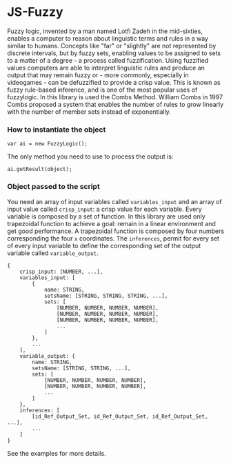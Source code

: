 # JS-Fuzzy

Fuzzy logic, invented by a man named Lotfi Zadeh in the mid-sixties, enables a computer to reason about linguistic terms and rules in a way similar to humans. Concepts like "far" or "slightly" are not represented by discrete intervals, but by fuzzy sets, enabling values to be assigned to sets to a matter of a degree - a process called fuzzification. Using fuzzified values computers are able to interpret linguistic rules and produce an output that may remain fuzzy or - more commonly, especially in videogames - can be defuzzified to provide a crisp value. This is known as fuzzy rule-based inference, and is one of the most popular uses of fuzzylogic.
In this library is used the Combs Method.
William Combs in 1997 Combs proposed a system that enables the number of rules to grow linearly with the number of member sets instead of exponentially.


### How to instantiate the object

	var ai = new FuzzyLogic();

The only method you need to use to process the output is:

	ai.getResult(object);

### Object passed to the script

You need an array of input variables called `variables_input` and an array of input value called `crisp_input`: a crisp value for each variable. Every variable is composed by a set of function. In this library are used only trapezoidal function to achieve a goal: remain in a linear environment and get good performance. A trapezoidal function is composed by four numbers corresponding the four `x` coordinates.
The `inferences`, permit for every set of every input variable to define the corresponding set of the output variable called `variable_output`.


	{
		crisp_input: [NUMBER, ...],
		variables_input: [
			{
				name: STRING,
				setsName: [STRING, STRING, STRING, ...],
				sets: [
					[NUMBER, NUMBER, NUMBER, NUMBER],
					[NUMBER, NUMBER, NUMBER, NUMBER],
					[NUMBER, NUMBER, NUMBER, NUMBER],
					...
				]
			},
			...
		],
		variable_output: {
			name: STRING,
			setsName: [STRING, STRING, ...],
			sets: [
				[NUMBER, NUMBER, NUMBER, NUMBER],
				[NUMBER, NUMBER, NUMBER, NUMBER],
				...
			]
		},
		inferences: [
			[id_Ref_Output_Set, id_Ref_Output_Set, id_Ref_Output_Set, ...],
			...
		]
	}

See the examples for more details.